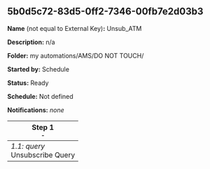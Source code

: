 ## 5b0d5c72-83d5-0ff2-7346-00fb7e2d03b3

**Name** (not equal to External Key)**:** Unsub_ATM

**Description:** n/a

**Folder:** my automations/AMS/DO NOT TOUCH/

**Started by:** Schedule

**Status:** Ready

**Schedule:** Not defined

**Notifications:** _none_


| Step 1<br>_<small>-</small>_ |
| --- |
| _1.1: query_<br>Unsubscribe Query |
